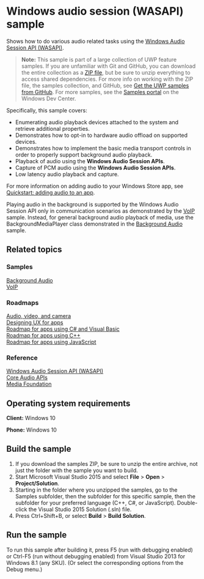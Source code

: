 ﻿<!---
  category: AudioVideoAndCamera
  samplefwlink: http://go.microsoft.com/fwlink/p/?LinkId=620629
--->

# Windows audio session (WASAPI) sample

Shows how to do various audio related tasks using the [Windows Audio Session API (WASAPI)](http://msdn.microsoft.com/library/windows/apps/dd371455).

> **Note:** This sample is part of a large collection of UWP feature samples. 
> If you are unfamiliar with Git and GitHub, you can download the entire collection as a 
> [ZIP file](https://github.com/Microsoft/Windows-universal-samples/archive/master.zip), but be 
> sure to unzip everything to access shared dependencies. For more info on working with the ZIP file, 
> the samples collection, and GitHub, see [Get the UWP samples from GitHub](https://aka.ms/ovu2uq). 
> For more samples, see the [Samples portal](https://aka.ms/winsamples) on the Windows Dev Center. 

Specifically, this sample covers:

-   Enumerating audio playback devices attached to the system and retrieve additional properties.
-   Demonstrates how to opt-in to hardware audio offload on supported devices.
-   Demonstrates how to implement the basic media transport controls in order to properly support background audio playback.
-   Playback of audio using the **Windows Audio Session APIs**.
-   Capture of PCM audio using the **Windows Audio Session APIs**.
-   Low latency audio playback and capture.

For more information on adding audio to your Windows Store app, see [Quickstart: adding audio to an app](http://msdn.microsoft.com/library/windows/apps/hh452730).

Playing audio in the background is supported by the Windows Audio Session API
only in communication scenarios as demonstrated by the [VoIP](/Samples/VoIP) sample.
Instead, for general background audio playback of media,
use the BackgroundMediaPlayer class demonstrated in the [Background Audio](/Samples/BackgroundAudio) sample.

## Related topics

### Samples

[Background Audio](/Samples/BackgroundAudio)  
[VoIP](/Samples/VoIP)  

### Roadmaps

[Audio, video, and camera](https://msdn.microsoft.com/library/windows/apps/mt203788)  
[Designing UX for apps](http://msdn.microsoft.com/library/windows/apps/hh767284)  
[Roadmap for apps using C\# and Visual Basic](http://msdn.microsoft.com/library/windows/apps/br229583)  
[Roadmap for apps using C++](http://msdn.microsoft.com/library/windows/apps/hh700360)  
[Roadmap for apps using JavaScript](http://msdn.microsoft.com/library/windows/apps/hh465037)  

### Reference

[Windows Audio Session API (WASAPI)](http://msdn.microsoft.com/library/windows/apps/dd371455)  
[Core Audio APIs](http://msdn.microsoft.com/library/windows/apps/dd370802)  
[Media Foundation](http://msdn.microsoft.com/library/windows/apps/ms694197)  

## Operating system requirements

**Client:** Windows 10

**Phone:** Windows 10

## Build the sample

1. If you download the samples ZIP, be sure to unzip the entire archive, not just the folder with the sample you want to build. 
2. Start Microsoft Visual Studio 2015 and select **File** \> **Open** \> **Project/Solution**.
3. Starting in the folder where you unzipped the samples, go to the Samples subfolder, then the subfolder for this specific sample, then the subfolder for your preferred language (C++, C#, or JavaScript). Double-click the Visual Studio 2015 Solution (.sln) file.
4. Press Ctrl+Shift+B, or select **Build** \> **Build Solution**.

## Run the sample

To run this sample after building it, press F5 (run with debugging enabled) or Ctrl-F5 (run without debugging enabled) from Visual Studio 2013 for Windows 8.1 (any SKU). (Or select the corresponding options from the Debug menu.)